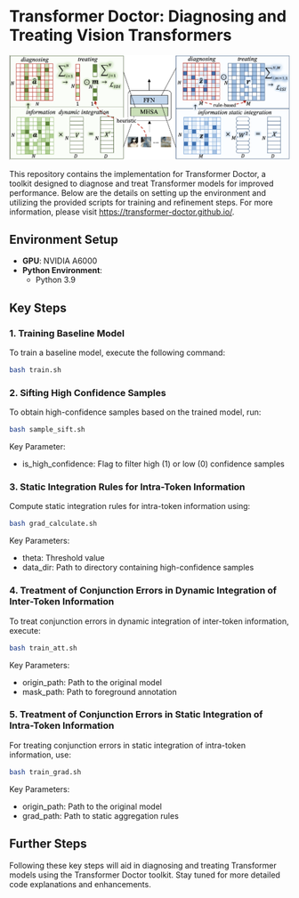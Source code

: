 # Transformer Doctor: Diagnosing and Treating Vision Transformers

![Transformer Doctor](framewrok.png)

This repository contains the implementation for Transformer Doctor, a toolkit designed to diagnose and treat Transformer models for improved performance. Below are the details on setting up the environment and utilizing the provided scripts for training and refinement steps. For more information,
please visit https://transformer-doctor.github.io/.

## Environment Setup

- **GPU**: NVIDIA A6000
- **Python Environment**:
  - Python 3.9

## Key Steps

### 1. Training Baseline Model

To train a baseline model, execute the following command:

```bash
bash train.sh
```
### 2. Sifting High Confidence Samples
To obtain high-confidence samples based on the trained model, run:
```bash
bash sample_sift.sh
```
Key Parameter:

- is_high_confidence: Flag to filter high (1) or low (0) confidence samples

### 3. Static Integration Rules for Intra-Token Information
Compute static integration rules for intra-token information using:
```bash
bash grad_calculate.sh
```
Key Parameters:

- theta: Threshold value
- data_dir: Path to directory containing high-confidence samples

### 4. Treatment of Conjunction Errors in Dynamic Integration of Inter-Token Information
To treat conjunction errors in dynamic integration of inter-token information, execute:
```bash
bash train_att.sh
```
Key Parameters:

- origin_path: Path to the original model
- mask_path: Path to foreground annotation

### 5. Treatment of Conjunction Errors in Static Integration of Intra-Token Information
For treating conjunction errors in static integration of intra-token information, use:
```bash
bash train_grad.sh
```
Key Parameters:

- origin_path: Path to the original model
- grad_path: Path to static aggregation rules

## Further Steps
Following these key steps will aid in diagnosing and treating Transformer models using the Transformer Doctor toolkit. Stay tuned for more detailed code explanations and enhancements.








